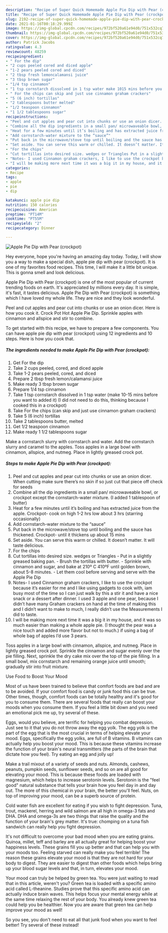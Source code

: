 ```yaml
---
description: "Recipe of Super Quick Homemade Apple Pie Dip with Pear (crockpot)"
title: "Recipe of Super Quick Homemade Apple Pie Dip with Pear (crockpot)"
slug: 2192-recipe-of-super-quick-homemade-apple-pie-dip-with-pear-crockpot
date: 2021-01-16T00:18:29.999Z
image: https://img-global.cpcdn.com/recipes/972bf520a61e94d0/751x532cq70/apple-pie-dip-with-pear-crockpot-recipe-main-photo.jpg
thumbnail: https://img-global.cpcdn.com/recipes/972bf520a61e94d0/751x532cq70/apple-pie-dip-with-pear-crockpot-recipe-main-photo.jpg
cover: https://img-global.cpcdn.com/recipes/972bf520a61e94d0/751x532cq70/apple-pie-dip-with-pear-crockpot-recipe-main-photo.jpg
author: Patrick Jacobs
ratingvalue: 4.3
reviewcount: 48259
recipeingredient:
- " For the dip"
- "2 cups peeled cored and diced apple"
- "1-2 pears peeled cored and diced"
- "2 tbsp fresh lemoncalamansi juice"
- "3 tbsp brown sugar"
- "1/4 tsp cinnamon"
- "1 tsp cornstarch dissolved in 1 tsp water make 1015 mins before you want to added it I did not need to do this thinking because I cooked this in a crockpot"
- " For the chips can skip and just use cinnamon graham crackers"
- "5 (6 inch) tortillas"
- "2 tablespoons butter melted"
- "1/2 teaspoon cinnamon"
- "1 1/2 tablespoons sugar"
recipeinstructions:
- "Peel and cut apples and pear cut into chunks or use an onion dicer. When cutting make sure there’s no skin if so just cut that piece off check for seeds"
- "Combine all the dip ingredients in a small pan/ microwaveable bowl, or crockpot except the cornstarch-water mixture. (I added 1 tablespoon of butter)"
- "Heat for a few minutes until it’s boiling and has extracted juice from the apple. Crockpot- cook on high 1-2 hrs low about 3 hrs (starring occasionally)"
- "Add cornstarch-water mixture to the “sauce”"
- "Put back in the microwave/stove top until boiling and the sauce has thickened. Crockpot- until it thickens up about 15 mins"
- "Set aside. You can serve this warm or chilled. It doesn’t matter. It will taste delicious."
- "For the chips"
- "Cut tortillas into desired size. wedges or Triangles Put in a slightly greased baking pan. Brush the tortillas with butter. Sprinkle with cinnamon and sugar, and bake at 210º C 410ºF until golden brown, about 5-8 minutes. Let them cool before serving and serve with the Apple Pie Dip"
- "Notes- I used Cinnamon graham crackers, I like to use the crockpot because it’s easier for me and I like using gadgets to cook with, iam busy most of the time so I can just walk by this a stir it and have a nice snack or a dessert after dinner. I used 3 apple and one pear, because I didn’t have many Graham crackers on hand at the time of making this and I didn’t want to make to much, I really didn’t use the Measurements I did to taste."
- "I will be making more next time it was a big it in my house, and it was so much easier than making a whole apple pie. (I thought the pear was a nice touch and added more flavor but not to much.) if using a bag of whole bag of apples I’d use 3 pears."
categories:
- Recipe
tags:
- apple
- pie
- dip

katakunci: apple pie dip 
nutrition: 150 calories
recipecuisine: American
preptime: "PT14M"
cooktime: "PT55M"
recipeyield: "2"
recipecategory: Dinner

---
```



![Apple Pie Dip with Pear (crockpot)](https://img-global.cpcdn.com/recipes/972bf520a61e94d0/751x532cq70/apple-pie-dip-with-pear-crockpot-recipe-main-photo.jpg)

Hey everyone, hope you're having an amazing day today. Today, I will show you a way to make a special dish, apple pie dip with pear (crockpot). It is one of my favorites food recipes. This time, I will make it a little bit unique. This is gonna smell and look delicious.

Apple Pie Dip with Pear (crockpot) is one of the most popular of current trending foods on earth. It's appreciated by millions every day. It is simple, it's fast, it tastes delicious. Apple Pie Dip with Pear (crockpot) is something which I have loved my whole life. They are nice and they look wonderful.

Peel and cut apples and pear cut into chunks or use an onion dicer. Here is how you cook it. Crock Pot Hot Apple Pie Dip. Sprinkle apples with cinnamon and allspice and stir to combine.


To get started with this recipe, we have to prepare a few components. You can have apple pie dip with pear (crockpot) using 12 ingredients and 10 steps. Here is how you cook that.

<!--inarticleads1-->

##### The ingredients needed to make Apple Pie Dip with Pear (crockpot):

1. Get  For the dip
1. Take 2 cups peeled, cored, and diced apple
1. Take 1-2 pears peeled, cored, and diced
1. Prepare 2 tbsp fresh lemon/calamansi juice
1. Make ready 3 tbsp brown sugar
1. Prepare 1/4 tsp cinnamon
1. Take 1 tsp cornstarch dissolved in 1 tsp water (make 10-15 mins before you want to added it) (I did not need to do this, thinking because I cooked this in a crockpot)
1. Take  For the chips (can skip and just use cinnamon graham crackers)
1. Take 5 (6 inch) tortillas
1. Take 2 tablespoons butter, melted
1. Get 1/2 teaspoon cinnamon
1. Make ready 1 1/2 tablespoons sugar


Make a cornstarch slurry with cornstarch and water. Add the cornstarch slurry and caramel to the apples. Toss apples in a large bowl with cinnamon, allspice, and nutmeg. Place in lightly greased crock pot. 

<!--inarticleads2-->

##### Steps to make Apple Pie Dip with Pear (crockpot):

1. Peel and cut apples and pear cut into chunks or use an onion dicer. When cutting make sure there’s no skin if so just cut that piece off check for seeds
1. Combine all the dip ingredients in a small pan/ microwaveable bowl, or crockpot except the cornstarch-water mixture. (I added 1 tablespoon of butter)
1. Heat for a few minutes until it’s boiling and has extracted juice from the apple. Crockpot- cook on high 1-2 hrs low about 3 hrs (starring occasionally)
1. Add cornstarch-water mixture to the “sauce”
1. Put back in the microwave/stove top until boiling and the sauce has thickened. Crockpot- until it thickens up about 15 mins
1. Set aside. You can serve this warm or chilled. It doesn’t matter. It will taste delicious.
1. For the chips
1. Cut tortillas into desired size. wedges or Triangles - Put in a slightly greased baking pan. - Brush the tortillas with butter. - Sprinkle with cinnamon and sugar, and bake at 210º C 410ºF until golden brown, about 5-8 minutes. - Let them cool before serving and serve with the Apple Pie Dip
1. Notes- I used Cinnamon graham crackers, I like to use the crockpot because it’s easier for me and I like using gadgets to cook with, iam busy most of the time so I can just walk by this a stir it and have a nice snack or a dessert after dinner. I used 3 apple and one pear, because I didn’t have many Graham crackers on hand at the time of making this and I didn’t want to make to much, I really didn’t use the Measurements I did to taste.
1. I will be making more next time it was a big it in my house, and it was so much easier than making a whole apple pie. (I thought the pear was a nice touch and added more flavor but not to much.) if using a bag of whole bag of apples I’d use 3 pears.


Toss apples in a large bowl with cinnamon, allspice, and nutmeg. Place in lightly greased crock pot. Sprinkle the cinnamon and sugar evenly over the pie filling. Next, sprinkle the dry cake mix over the top of the pie filling. In a small bowl, mix cornstarch and remaining orange juice until smooth; gradually stir into fruit mixture. 

Use Food to Boost Your Mood


Most of us have been trained to believe that comfort foods are bad and are to be avoided. If your comfort food is candy or junk food this can be true. Other times, though, comfort foods can be totally healthy and it's good for you to consume them. There are several foods that really can boost your moods when you consume them. If you feel a little bit down and you need an emotional pick me up, try several of these.

Eggs, would you believe, are terrific for helping you combat depression. Just see to it that you do not throw away the egg yolk. The egg yolk is the part of the egg that is the most crucial in terms of helping elevate your mood. Eggs, specifically the egg yolks, are full of B vitamins. B vitamins can actually help you boost your mood. This is because these vitamins increase the function of your brain's neural transmitters (the parts of the brain that dictate how you feel). Try eating an egg and jolly up!

Make a trail mixout of a variety of seeds and nuts. Almonds, cashews, peanuts, pumpkin seeds, sunflower seeds, and so on are all good for elevating your mood. This is because these foods are loaded with magnesium, which helps to increase serotonin levels. Serotonin is the "feel good" natural substance that tells your brain how you feel day in and day out. The more of this chemical in your brain, the better you'll feel. Nuts, on top of improving your mood, can be a superb source of protein.

Cold water fish are excellent for eating if you wish to fight depression. Tuna, trout, mackerel, herring and wild salmon are all high in omega-3 fats and DHA. DHA and omega-3s are two things that raise the quality and the function of your brain's grey matter. It's true: chomping on a tuna fish sandwich can really help you fight depression. 

It's not difficult to overcome your bad mood when you are eating grains. Quinoa, millet, teff and barley are all actually great for helping boost your happiness levels. These grains fill you up better and that can help you with your moods too. Feeling starved can really make you feel terrible! The reason these grains elevate your mood is that they are not hard for your body to digest. They are easier to digest than other foods which helps bring up your blood sugar levels and that, in turn, elevates your mood.

Your mood can truly be helped by green tea. You were just waiting to read that in this article, weren't you? Green tea is loaded with a specific amino acid called L-theanine. Studies prove that this specific amino acid can actually induce brain waves. This helps focus your mental energy while at the same time relaxing the rest of your body. You already knew green tea could help you be healthier. Now you are aware that green tea can help improve your mood as well!

So you see, you don't need to eat all that junk food when you want to feel better! Try several of these instead!

